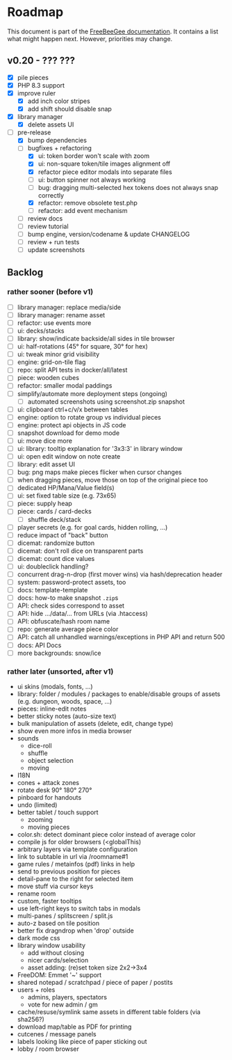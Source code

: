 # Roadmap

This document is part of the [FreeBeeGee documentation](DOCS.md). It contains a list what might happen next. However, priorities may change.

## v0.20 - ??? ???

* [X] pile pieces
* [X] PHP 8.3 support
* [X] improve ruler
  * [X] add inch color stripes
  * [X] add shift should disable snap
* [X] library manager
  * [X] delete assets UI
* [ ] pre-release
  * [X] bump dependencies
  * [ ] bugfixes + refactoring
    * [X] ui: token border won't scale with zoom
    * [X] ui: non-square token/tile images alignment off
    * [X] refactor piece editor modals into separate files
    * [ ] ui: button spinner not always working
    * [ ] bug: dragging multi-selected hex tokens does not always snap correctly
    * [X] refactor: remove obsolete test.php
    * [ ] refactor: add event mechanism
  * [ ] review docs
  * [ ] review tutorial
  * [ ] bump engine, version/codename & update CHANGELOG
  * [ ] review + run tests
  * [ ] update screenshots

## Backlog

### rather sooner (before v1)

* [ ] library manager: replace media/side
* [ ] library manager: rename asset
* [ ] refactor: use events more
* [ ] ui: decks/stacks
* [ ] library: show/indicate backside/all sides in tile browser
* [ ] ui: half-rotations (45° for square, 30° for hex)
* [ ] ui: tweak minor grid visibility
* [ ] engine: grid-on-tile flag
* [ ] repo: split API tests in docker/all/latest
* [ ] piece: wooden cubes
* [ ] refactor: smaller modal paddings
* [ ] simplify/automate more deployment steps (ongoing)
  * [ ] automated screenshots using screenshot.zip snapshot
* [ ] ui: clipboard ctrl+c/v/x between tables
* [ ] engine: option to rotate group vs individual pieces
* [ ] engine: protect api objects in JS code
* [ ] snapshot download for demo mode
* [ ] ui: move dice more
* [ ] ui: library: tooltip explanation for '3x3:3' in library window
* [ ] ui: open edit window on note create
* [ ] library: edit asset UI
* [ ] bug: png maps make pieces flicker when cursor changes
* [ ] when dragging pieces, move those on top of the original piece too
* [ ] dedicated HP/Mana/Value field(s)
* [ ] ui: set fixed table size (e.g. 73x65)
* [ ] piece: supply heap
* [ ] piece: cards / card-decks
  * [ ] shuffle deck/stack
* [ ] player secrets (e.g. for goal cards, hidden rolling, ...)
* [ ] reduce impact of "back" button
* [ ] dicemat: randomize button
* [ ] dicemat: don't roll dice on transparent parts
* [ ] dicemat: count dice values
* [ ] ui: doubleclick handling?
* [ ] concurrent drag-n-drop (first mover wins) via hash/deprecation header
* [ ] system: password-protect assets, too
* [ ] docs: template-template
* [ ] docs: how-to make snapshot `.zip`s
* [ ] API: check sides correspond to asset
* [ ] API: hide .../data/... from URLs (via .htaccess)
* [ ] API: obfuscate/hash room name
* [ ] repo: generate average piece color
* [ ] API: catch all unhandled warnings/exceptions in PHP API and return 500
* [ ] docs: API Docs
* [ ] more backgrounds: snow/ice

### rather later (unsorted, after v1)

* ui skins (modals, fonts, ...)
* library: folder / modules / packages to enable/disable groups of assets (e.g. dungeon, woods, space, ...)
* pieces: inline-edit notes
* better sticky notes (auto-size text)
* bulk manipulation of assets (delete, edit, change type)
* show even more infos in media browser
* sounds
  * dice-roll
  * shuffle
  * object selection
  * moving
* I18N
* cones + attack zones
* rotate desk 90° 180° 270°
* pinboard for handouts
* undo (limited)
* better tablet / touch support
  * zooming
  * moving pieces
* color.sh: detect dominant piece color instead of average color
* compile js for older browsers (<globalThis)
* arbitrary layers via template configuration
* link to subtable in url via /roomname#1
* game rules / metainfos (pdf) links in help
* send to previous position for pieces
* detail-pane to the right for selected item
* move stuff via cursor keys
* rename room
* custom, faster tooltips
* use left-right keys to switch tabs in modals
* multi-panes / splitscreen / split.js
* auto-z based on tile position
* better fix dragndrop when 'drop' outside
* dark mode css
* library window usability
  * add without closing
  * nicer cards/selection
  * asset adding: (re)set token size 2x2->3x4
* FreeDOM: Emmet '~' support
* shared notepad / scratchpad / piece of paper / postits
* users + roles
  * admins, players, spectators
  * vote for new admin / gm
* cache/resuse/symlink same assets in different table folders (via sha256?)
* download map/table as PDF for printing
* cutcenes / message panels
* labels looking like piece of paper sticking out
* lobby / room browser
